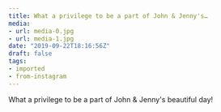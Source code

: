 ```yaml
---
title: What a privilege to be a part of John & Jenny's…
media:
- url: media-0.jpg
- url: media-1.jpg
date: "2019-09-22T18:16:56Z"
draft: false
tags:
- imported
- from-instagram
---
```

What a privilege to be a part of John & Jenny's beautiful day!
